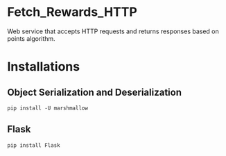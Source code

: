 # Fetch_Rewards_HTTP
Web service that accepts HTTP requests and returns responses based on points algorithm.

# Installations
## Object Serialization and Deserialization
```
pip install -U marshmallow
```
## Flask
```
pip install Flask
```
